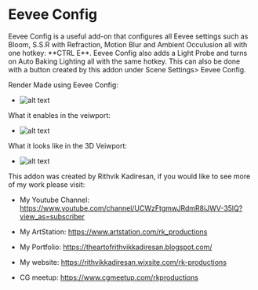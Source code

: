 <h1>Eevee Config</h1>
Eevee Config is a useful add-on that configures all Eevee settings such as Bloom, S.S.R with Refraction, Motion Blur and Ambient Occulusion all with one hotkey: **CTRL E**. Eevee Config also adds a Light Probe and turns on Auto Baking Lighting all with the same hotkey. This can also be done with a button created by this addon under Scene Settings> Eevee Config.

Render Made using Eevee Config:
- ![alt text](https://user-images.githubusercontent.com/71163710/93733425-97896500-fc18-11ea-9d5e-572cf76350e4.png "Render Made using Eevee Config")

What it enables in the veiwport:
- ![alt text](https://user-images.githubusercontent.com/71163710/93733413-935d4780-fc18-11ea-95a8-a2c359fd4056.png "Enabled Features")

What it looks like in the 3D Veiwport:
- ![alt text](https://user-images.githubusercontent.com/71163710/93733421-95270b00-fc18-11ea-9929-ee19aaa671bd.png "Veiw 3D Demo")


This addon was created by Rithvik Kadiresan, if you would like to see more of my work please visit:

* My Youtube Channel: https://www.youtube.com/channel/UCWzFtgmwJRdmR8iJWV-35lQ?view_as=subscriber

* My ArtStation: https://www.artstation.com/rk_productions

* My Portfolio: https://theartofrithvikkadiresan.blogspot.com/

* My website: https://rithvikkadiresan.wixsite.com/rk-productions

* CG meetup: https://www.cgmeetup.com/rkproductions




